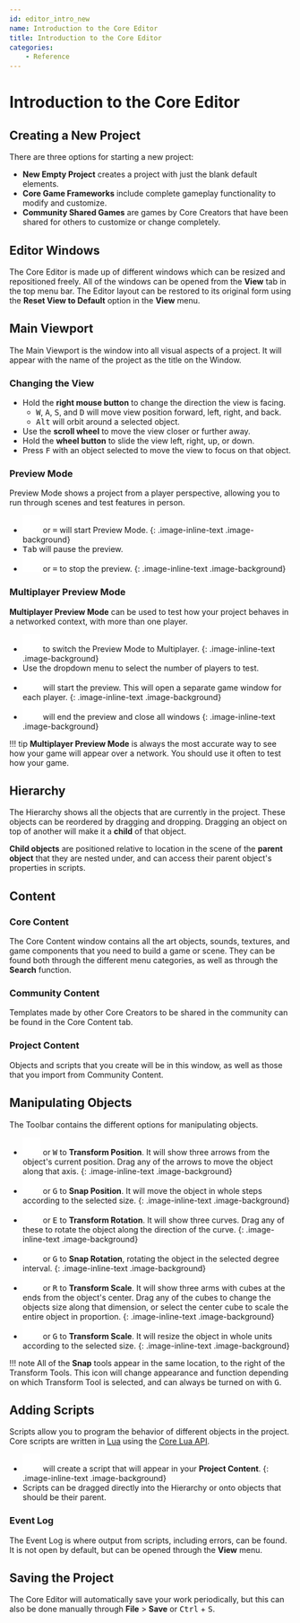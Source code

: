 ```yaml
---
id: editor_intro_new
name: Introduction to the Core Editor
title: Introduction to the Core Editor
categories:
    - Reference
---
```


# Introduction to the Core Editor

## Creating a New Project

There are three options for starting a new project:

- **New Empty Project** creates a project with just the blank default elements.
- **Core Game Frameworks** include complete gameplay functionality to modify and customize.
- **Community Shared Games** are games by Core Creators that have been shared for others to customize or change completely.

## Editor Windows

The Core Editor is made up of different windows which can be resized and repositioned freely. All of the windows can be opened from the **View** tab in the top menu bar. The Editor layout can be restored to its original form using the **Reset View to Default** option in the **View** menu.

## Main Viewport

The Main Viewport is the window into all visual aspects of a project. It will appear with the name of the project as the title on the Window.

### Changing the View

- Hold the **right mouse button** to change the direction the view is facing.
    - <kbd>W</kbd>, <kbd>A</kbd>, <kbd>S</kbd>, and <kbd>D</kbd> will move view position forward, left, right, and back.
    - <kbd>Alt</kbd> will orbit around a selected object.
- Use the **scroll wheel** to move the view closer or further away.
- Hold the **wheel button**  to slide the view left, right, up, or down.
- Press <kbd>F</kbd> with an object selected to move the view to focus on that object.

### Preview Mode

Preview Mode shows a project from a player perspective, allowing you to run through scenes and test features in person.

- ![Play](../img/EditorManual/icons/Icon_Play.png) or <kbd>=</kbd> will start Preview Mode.
{: .image-inline-text .image-background}
- <kbd>Tab</kbd> will pause the preview.
- ![Stop](../img/EditorManual/icons/Icon_Stop.png) or <kbd>=</kbd> to stop the preview.
 {: .image-inline-text .image-background}

### Multiplayer Preview Mode

**Multiplayer Preview Mode** can be used to test how your project behaves in a networked context, with more than one player.

- ![Multiplayer Preview Mode](../img/EditorManual/icons/Icon_MultiplayerTest.png) to switch the Preview Mode to Multiplayer.
    {: .image-inline-text .image-background}
- Use the dropdown menu to select the number of players to test.
- ![Play](../img/EditorManual/icons/Icon_Play.png) will start the preview. This will open a separate game window for each player.
{: .image-inline-text .image-background}
- ![Stop](../img/EditorManual/icons/Icon_Stop.png) will end the preview and close all windows
{: .image-inline-text .image-background}

!!! tip
    **Multiplayer Preview Mode** is always the most accurate way to see how your game will appear over a network. You should use it often to test how your game.

## Hierarchy

The Hierarchy shows all the objects that are currently in the project. These objects can be reordered by dragging and dropping. Dragging an object on top of another will make it a **child** of that object.

**Child objects** are positioned relative to location in the scene of the **parent object** that they are nested under, and can access their parent object's properties in scripts.

## Content

### Core Content

The Core Content window contains all the art objects, sounds, textures, and game components that you need to build a game or scene. They can be found both through the different menu categories, as well as through the **Search** function.

### Community Content

Templates made by other Core Creators to be shared in the community can be found in the Core Content tab.

### Project Content

Objects and scripts that you create will be in this window, as well as those that you import from Community Content.

## Manipulating Objects

The Toolbar contains the different options for manipulating objects.

- ![Transform Position](../img/EditorManual/icons/Icon_TransformPosition.png )
 or <kbd>W</kbd> to **Transform Position**. It will show three arrows from the object's current position. Drag any of the arrows to move the object along that axis.
{: .image-inline-text .image-background}
- ![Snap Position](../img/EditorManual/icons/Icon_SnapPosition.png) or <kbd>G</kbd> to **Snap Position**. It will move the object in whole steps according to the selected size.
 {: .image-inline-text .image-background}
- ![Rotate Tool](../img/EditorManual/icons/Icon_TransformRotation.png)  or <kbd>E</kbd> to **Transform Rotation**. It will show three curves. Drag any of these to rotate the object along the direction of the curve.
 {: .image-inline-text .image-background}
- ![Snap Rotation](../img/EditorManual/icons/Icon_SnapRotation.png) or <kbd>G</kbd> to **Snap Rotation**, rotating the object in the selected degree interval.
{: .image-inline-text .image-background}
- ![Scale Tool](../img/EditorManual/icons/Icon_TransformScale.png) or <kbd>R</kbd> to **Transform Scale**. It will show three arms with cubes at the ends from the object's center. Drag any of the cubes to change the objects size along that dimension, or select the center cube to scale the entire object in proportion.
 {: .image-inline-text .image-background}
- ![Snap Scale](../img/EditorManual/icons/Icon_SnapScale.png) or <kbd>G</kbd> to **Transform Scale**. It will resize the object in whole units according to the selected size.
{: .image-inline-text .image-background}

!!! note
    All of the **Snap** tools appear in the same location, to the right of the Transform Tools. This icon will change appearance and function depending on which Transform Tool is selected, and can always be turned on with <kbd>G</kbd>.

## Adding Scripts

Scripts allow you to program the behavior of different objects in the project. Core scripts are written in [Lua](https://www.lua.org/manual/5.3/) using the [Core Lua API](https://www.coregames.com/core_api).

- ![Script](../img/EditorManual/icons/Icon_Script.png) will create a script that will appear in your **Project Content**.
{: .image-inline-text .image-background}
- Scripts can be dragged directly into the Hierarchy or onto objects that should be their parent.

### Event Log

The Event Log is where output from scripts, including errors, can be found. It is not open by default, but can be opened through the **View** menu.

## Saving the Project

The Core Editor will automatically save your work periodically, but this can also be done manually through **File** > **Save** or <kbd>Ctrl</kbd> + <kbd>S</kbd>.

